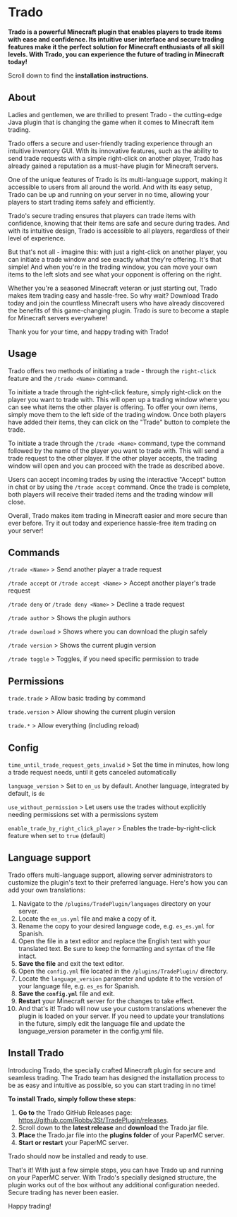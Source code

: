 # Trado

**Trado is a powerful Minecraft plugin that enables players to trade items with ease and confidence. 
Its intuitive user interface and secure trading features make it the perfect solution for 
Minecraft enthusiasts of all skill levels. 
With Trado, you can experience the future of trading in Minecraft today!**

Scroll down to find the **installation instructions.**

## About

Ladies and gentlemen, we are thrilled to present Trado - the cutting-edge Java plugin that is changing the game when it comes to Minecraft item trading.

Trado offers a secure and user-friendly trading experience through an intuitive inventory GUI. With its innovative features, such as the ability to send trade requests with a simple right-click on another player, Trado has already gained a reputation as a must-have plugin for Minecraft servers.

One of the unique features of Trado is its multi-language support, making it accessible to users from all around the world. And with its easy setup, Trado can be up and running on your server in no time, allowing your players to start trading items safely and efficiently.

Trado's secure trading ensures that players can trade items with confidence, knowing that their items are safe and secure during trades. And with its intuitive design, Trado is accessible to all players, regardless of their level of experience.

But that's not all - imagine this: with just a right-click on another player, you can initiate a trade window and see exactly what they're offering. It's that simple! And when you're in the trading window, you can move your own items to the left slots and see what your opponent is offering on the right.

Whether you're a seasoned Minecraft veteran or just starting out, Trado makes item trading easy and hassle-free. So why wait? Download Trado today and join the countless Minecraft users who have already discovered the benefits of this game-changing plugin. Trado is sure to become a staple for Minecraft servers everywhere!

Thank you for your time, and happy trading with Trado!


## Usage

Trado offers two methods of initiating a trade - through the `right-click` feature and the `/trade <Name>` command.

To initiate a trade through the right-click feature, simply right-click on the player you want to trade with. This will open up a trading window where you can see what items the other player is offering. To offer your own items, simply move them to the left side of the trading window. Once both players have added their items, they can click on the "Trade" button to complete the trade.

To initiate a trade through the `/trade <Name>` command, type the command followed by the name of the player you want to trade with. This will send a trade request to the other player. If the other player accepts, the trading window will open and you can proceed with the trade as described above.

Users can accept incoming trades by using the interactive "Accept" button in chat or by using the `/trade accept` command. Once the trade is complete, both players will receive their traded items and the trading window will close.

Overall, Trado makes item trading in Minecraft easier and more secure than ever before. Try it out today and experience hassle-free item trading on your server!


## Commands

`/trade <Name>` >  Send another player a trade request

`/trade accept` or `/trade accept <Name>` >  Accept another player's trade request

`/trade deny` or `/trade deny <Name>` >  Decline a trade request

`/trade author` >  Shows the plugin authors

`/trade download` >  Shows where you can download the plugin safely

`/trade version` >  Shows the current plugin version

`/trade toggle` >  Toggles, if you need specific permission to trade


## Permissions

`trade.trade` > Allow basic trading by command

`trade.version` > Allow showing the current plugin version

`trade.*` > Allow everything (including reload)


## Config

`time_until_trade_request_gets_invalid` > Set the time in minutes, how long a trade request needs, until it gets canceled automatically

`language_version` > Set to `en_us` by default. Another language, integrated by default, is `de`

`use_without_permission` > Let users use the trades without explicitly needing permissions set with a permissions system

`enable_trade_by_right_click_player` > Enables the trade-by-right-click feature when set to `true` (default)


## Language support

Trado offers multi-language support, allowing server administrators to customize the plugin's text to their preferred language. Here's how you can add your own translations:

1. Navigate to the `/plugins/TradePlugin/languages` directory on your server.
2. Locate the `en_us.yml` file and make a copy of it.
3. Rename the copy to your desired language code, e.g. `es_es.yml` for Spanish.
4. Open the file in a text editor and replace the English text with your translated text. Be sure to keep the formatting and syntax of the file intact.
5. **Save the file** and exit the text editor.
6. Open the `config.yml` file located in the `/plugins/TradePlugin/` directory.
7. Locate the `language_version` parameter and update it to the version of your language file, e.g. `es_es` for Spanish.
8. **Save the `config.yml`** file and exit.
9. **Restart** your Minecraft server for the changes to take effect.
10. And that's it! Trado will now use your custom translations whenever the plugin is loaded on your server. If you need to update your translations in the future, simply edit the language file and update the language_version parameter in the config.yml file.


## Install Trado

Introducing Trado, the specially crafted Minecraft plugin for secure and seamless trading. The Trado team has designed the installation process to be as easy and intuitive as possible, so you can start trading in no time!

**To install Trado, simply follow these steps:**

1. **Go to** the Trado GitHub Releases page: https://github.com/Robby3St/TradePlugin/releases.
2. Scroll down to the **latest release** and **download** the Trado.jar file.
3. **Place** the Trado.jar file into the **plugins folder** of your PaperMC server.
4. **Start or restart** your PaperMC server.

Trado should now be installed and ready to use.


That's it! With just a few simple steps, you can have Trado up and running on your PaperMC server.
With Trado's specially designed structure, the plugin works out of the box without any additional configuration needed. 
Secure trading has never been easier. 

Happy trading!